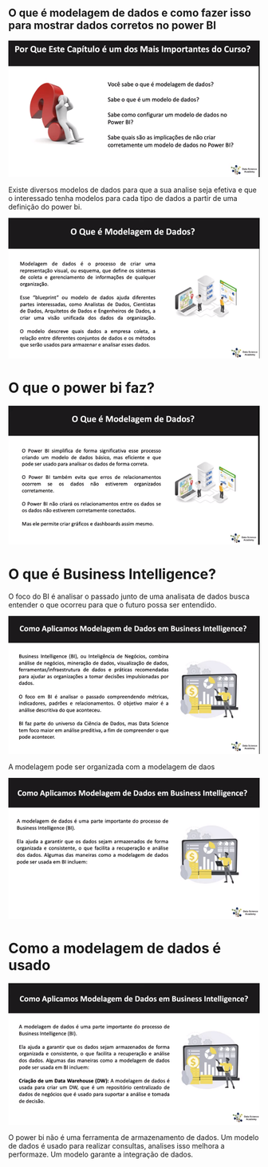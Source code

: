 ## O que é modelagem de dados e como fazer isso para mostrar dados corretos no power BI

![Imagem1](/Parte%201/Cap03/nformacao_sobre_cap.png)

Existe diversos modelos de dados para que a sua analise seja efetiva e que o interessado tenha modelos para cada tipo de dados a partir de uma definição do power bi.

![Imagem2](/Parte%201/Cap03/A_modelagem_dados.png)

# O que o power bi faz?

![Imagem3](/Parte%201/Cap03/O_que_power_faz.png)

# O que é Business Intelligence?

O foco do BI é analisar o passado junto de uma analisata de dados busca entender o que ocorreu para que o futuro possa ser entendido.

![Imagem4](/Parte%201/Cap03/O_que_BI.png)

A modelagem pode ser organizada com a modelagem de daos 

![Imagem5](/Parte%201/Cap03/Modelagem_com_BI.png)


# Como a modelagem de dados é usado 

![Imagem6](/Parte%201/Cap03/Como_criado_dw.png)

O power bi não é uma ferramenta de armazenamento de dados.
Um modelo de dados é usado para realizar consultas, analises isso melhora a performaze.
Um modelo garante a integração de dados.